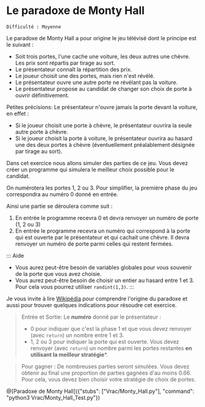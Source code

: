 # Le paradoxe de Monty Hall
`Difficulté : Moyenne`

Le paradoxe de Monty Hall a pour origine le jeu télévisé dont le principe est le suivant :

+ Soit trois portes, l'une cache une voiture, les deux autres une chèvre. Les prix sont répartis par tirage au sort.
+ Le présentateur connaît la répartition des prix.
+ Le joueur choisit une des portes, mais rien n'est révélé.
+ Le présentateur ouvre une autre porte ne révélant pas la voiture.
+ Le présentateur propose au candidat de changer son choix de porte à ouvrir définitivement.

Petites précisions: Le présentateur n'ouvre jamais la porte devant la voiture, en effet :

+ Si le joueur choisit une porte à chèvre, le présentateur ouvrira la seule autre porte à chèvre.
+ Si le joueur choisit la porte à voiture, le présentateur ouvrira au hasard une des deux portes à chèvre (éventuellement préalablement désignée par tirage au sort).

Dans cet exercice nous allons simuler des parties de ce jeu. Vous devez créer un programme qui simulera le meilleur choix possible pour le candidat.

On numérotera les portes 1, 2 ou 3. Pour simplifier, la première phase du jeu correspondra au numéro 0 donné en entrée. 

Ainsi une partie se déroulera comme suit :
1. En entrée le programme recevra 0 et devra renvoyer un numéro de porte (1, 2 ou 3)
2. En entrée le programme recevra un numéro qui correspond à la porte qui est ouverte par le présentateur et qui cachait une chèvre. Il devra renvoyer un numéro de porte parmi celles qui restent fermées.

::: Aide
+ Vous aurez peut-être besoin de variables globales pour vous souvenir de la porte que vous avez choisie.
+ Vous aurez peut-être besoin de choisir un entier au hasard entre 1 et 3. Pour cela vous pourrez utiliser `randint(1,3)`.
:::

Je vous invite à lire [Wikipédia](https://fr.wikipedia.org/wiki/Probl%C3%A8me_de_Monty_Hall) pour comprendre l'origine du paradoxe et aussi pour trouver quelques indications pour résoudre cet exercice.

> Entrée et Sortie: Le ***numéro*** donné par le présentateur : 
> + 0 pour indiquer que c'est la phase 1 et que vous devez renvoyer (avec `return`) un nombre entre 1 et 3. 
> + 1, 2 ou 3 pour indiquer la porte qui est ouverte. Vous devez renvoyer (avec `return`) un nombre parmi les portes restantes **en utilisant la meilleur stratégie***.

> Pour gagner : De nombreuses parties seront simulées. Vous devez obtenir au final une proportion de parties gagnées d'au moins 0.66. Pour cela, vous devez bien choisir votre stratégie de choix de portes.

@[Paradoxe de Monty Hall]({"stubs": ["Vrac/Monty_Hall.py"], "command": "python3 Vrac/Monty_Hall_Test.py"})



